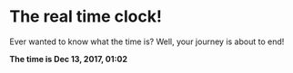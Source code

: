 # The real time clock!

Ever wanted to know what the time is? Well, your journey is about to end!

**The time is Dec 13, 2017, 01:02**